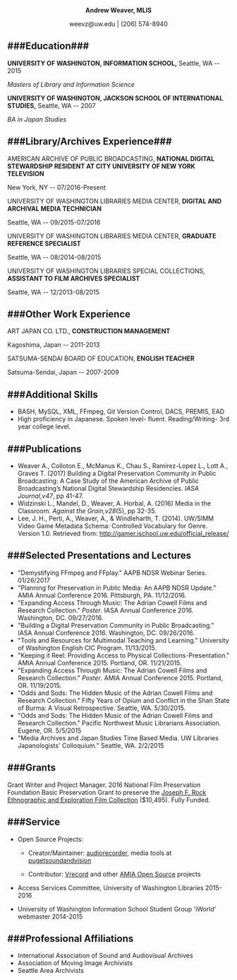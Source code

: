 <p align="center"><strong>Andrew Weaver, MLIS</strong></p>
<p align="center">weevz@uw.edu | (206) 574-8940</p>

###Education###
---
__UNIVERSITY OF WASHINGTON, INFORMATION SCHOOL,__ Seattle, WA -- 2015

_Masters of Library and Information Science_


__UNIVERSITY OF WASHINGTON, JACKSON SCHOOL OF INTERNATIONAL STUDIES,__ Seattle, WA -- 2007

_BA in Japan Studies_

###Library/Archives Experience###
---
AMERICAN ARCHIVE OF PUBLIC BROADCASTING, __NATIONAL DIGITAL STEWARDSHIP RESIDENT AT CITY UNIVERSITY OF NEW YORK TELEVISION__ 

New York, NY -- 07/2016-Present

UNIVERSITY OF WASHINGTON LIBRARIES MEDIA CENTER, __DIGITAL AND ARCHIVAL MEDIA TECHNICIAN__ 

Seattle, WA -- 09/2015-07/2016

UNIVERSITY OF WASHINGTON LIBRARIES MEDIA CENTER, __GRADUATE REFERENCE SPECIALIST__ 

Seattle, WA -- 08/2014-08/2015

UNIVERSITY OF WASHINGTON LIBRARIES SPECIAL COLLECTIONS, __ASSISTANT TO FILM ARCHIVES SPECIALIST__ 

Seattle, WA -- 12/2013-08/2015

###Other Work Experience
---
ART JAPAN CO. LTD., __CONSTRUCTION MANAGEMENT__

Kagoshima, Japan -- 2011-2013

SATSUMA-SENDAI BOARD OF EDUCATION, __ENGLISH TEACHER__

Satsuma-Sendai, Japan -- 2007-2009

###Additional Skills
---
* BASH, MySQL, XML, FFmpeg, Git Version Control, DACS, PREMIS, EAD
* High proficiency in Japanese. Spoken level- fluent. Reading/Writing- 3rd year college level.


###Publications
---
* Weaver A., Colloton E., McManus K., Chau S., Ramirez-Lopez L., Lott A., Graves T. (2017) Building a Digital Preservation Community in Public Broadcasting: A Case Study of the American Archive of Public Broadcasting’s National Digital Stewardship Residencies. _IASA Journal,v47_, pp 41-47.
* Widzinski L., Mandel, D., Weaver, A. Horbal, A. (2016) Media in the Classroom. _Against the Grain,v28_(5), pp 32-35.
* Lee, J. H., Perti, A., Weaver, A., & Windleharth, T. (2014). UW/SIMM Video Game Metadata Schema: Controlled Vocabulary for Genre. Version 1.0. Retrieved from: http://gamer.ischool.uw.edu/official_release/

###Selected Presentations and Lectures
---
* "Demystifying FFmpeg and FFplay." AAPB NDSR Webinar Series. 01/26/2017
* "Planning for Preservation in Public Media: An AAPB NDSR Update." AMIA Annual Conference 2016. Pittsburgh, PA. 11/12/2016.
* "Expanding Access Through Music: The Adrian Cowell Films and Research Collection." _Poster_. IASA Annual Conference 2016. Washington, DC. 09/27/2016. 
* "Building a Digital Preservation Community in Public Broadcasting." IASA Annual Conference 2016. Washington, DC. 09/26/2016.
* "Tools and Resources for Multimodal Teaching and Learning." University of Washington English CIC Program. 11/13/2015.
* "Keeping it Reel: Providing Access to Physical Collections-Presentation." AMIA Annual Conference 2015. Portland, OR. 11/21/2015.
* "Expanding Access Through Music: The Adrian Cowell Films and Research Collection." _Poster_. AMIA Annual Conference 2015. Portland, OR. 11/19/2015.
* "Odds and Sods: The Hidden Music of the Adrian Cowell Films and Research Collection." Fifty Years of Opium and Conflict in the Shan State of Burma: A Visual Retrospective. Seattle, WA. 5/30/2015.
* "Odds and Sods: The Hidden Music of the Adrian Cowell Films and Research Collection." Pacific Northwest Music Librarians Association. Eugene, OR. 5/5/2015
* "Media Archives and Japan Studies Time Based Media. UW Libraries Japanologists' Colloquium." Seattle, WA. 2/2/2015

###Grants
---
Grant Writer and Project Manager. 2016 National Film Preservation Foundation Basic Preservation Grant to preserve the [Joseph F. Rock Ethnographic and Exploration Film Collection](http://archiveswest.orbiscascade.org/ark:/80444/xv60098/op=fstyle.aspx?t=i&q=waseumc) ($10,495). Fully Funded.

###Service
---
* Open Source Projects: 

  - Creator/Maintainer: [audiorecorder](https://github.com/amiaopensource/audiorecorder), media tools at [pugetsoundandvision](https://github.com/pugetsoundandvision) 

  - Contributor: [Vrecord](https://github.com/amiaopensource/vrecord) and other [AMIA Open Source](https://github.com/amiaopensource) projects
* Access Services Committee, University of Washington Libraries 2015-2016
* University of Washington Information School Student Group 'iWorld' webmaster 2014-2015

###Professional Affiliations
---
* International Association of Sound and Audiovisual Archives
* Association of Moving Image Archivists
* Seattle Area Archivists
